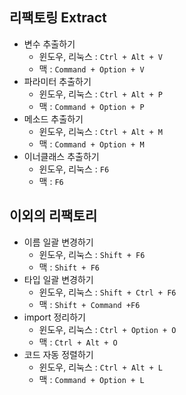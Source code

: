 ## 리팩토링 Extract

- 변수 추출하기
    - 윈도우, 리눅스 : `Ctrl + Alt + V`
    - 맥 : `Command + Option + V`
- 파라미터 추출하기
    - 윈도우, 리눅스 : `Ctrl + Alt + P`
    - 맥 : `Command + Option + P`
- 메소드 추출하기
    - 윈도우, 리눅스 : `Ctrl + Alt + M`
    - 맥 : `Command + Option + M`
- 이너클래스 추출하기
    - 윈도우, 리눅스 : `F6`
    - 맥 : `F6`
    
    
## 이외의 리팩토리

- 이름 일괄 변경하기
    - 윈도우, 리눅스 : `Shift + F6`
    - 맥 : `Shift + F6`
- 타입 일괄 변경하기 
    - 윈도우, 리눅스 : `Shift + Ctrl + F6`
    - 맥 : `Shift + Command +F6`
- import 정리하기 
    - 윈도우, 리눅스 : `Ctrl + Option + O`
    - 맥 : `Ctrl + Alt + O`
- 코드 자동 정렬하기 
    - 윈도우, 리눅스 : `Ctrl + Alt + L`
    - 맥 : `Command + Option + L`